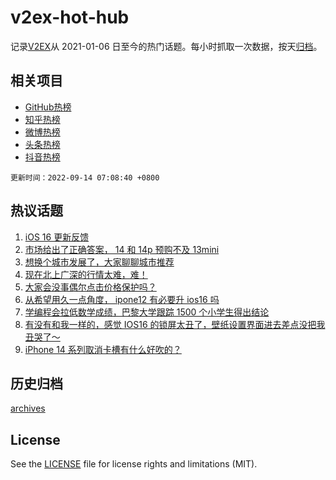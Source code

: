 # v2ex-hot-hub

 记录[V2EX](https://www.v2ex.com/)从 2021-01-06 日至今的热门话题。每小时抓取一次数据，按天[归档](archives)。
 
 ## 相关项目

- [GitHub热榜](https://github.com/snaildev/github-hot-hub)
- [知乎热榜](https://github.com/snaildev/zhihu-hot-hub)
- [微博热榜](https://github.com/snaildev/weibo-hot-hub)
- [头条热榜](https://github.com/snaildev/toutiao-hot-hub)
- [抖音热榜](https://github.com/snaildev/douyin-hot-hub)


 `更新时间：2022-09-14 07:08:40 +0800`

## 热议话题

1. [iOS 16 更新反馈](https://www.v2ex.com/t/879577)
1. [市场给出了正确答案， 14 和 14p 预购不及 13mini](https://www.v2ex.com/t/879618)
1. [想换个城市发展了，大家聊聊城市推荐](https://www.v2ex.com/t/879714)
1. [现在北上广深的行情太难，难！](https://www.v2ex.com/t/879598)
1. [大家会没事偶尔点击价格保护吗？](https://www.v2ex.com/t/879615)
1. [从希望用久一点角度， ipone12 有必要升 ios16 吗](https://www.v2ex.com/t/879646)
1. [学编程会拉低数学成绩，巴黎大学跟踪 1500 个小学生得出结论](https://www.v2ex.com/t/879576)
1. [有没有和我一样的，感觉 IOS16 的锁屏太丑了，壁纸设置界面进去差点没把我丑哭了～](https://www.v2ex.com/t/879590)
1. [iPhone 14 系列取消卡槽有什么好吹的？](https://www.v2ex.com/t/879761)

## 历史归档

[archives](archives)

## License

See the [LICENSE](LICENSE) file for license rights and limitations (MIT).
